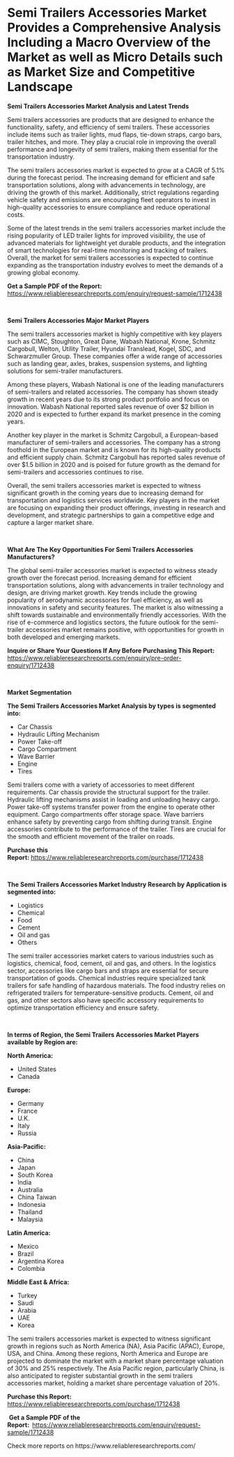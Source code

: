 <p><h1>Semi Trailers Accessories Market Provides a Comprehensive Analysis Including a Macro Overview of the Market as well as Micro Details such as Market Size and Competitive Landscape</h1></p><p><strong>Semi Trailers Accessories Market Analysis and Latest Trends</strong></p>
<p><p>Semi trailers accessories are products that are designed to enhance the functionality, safety, and efficiency of semi trailers. These accessories include items such as trailer lights, mud flaps, tie-down straps, cargo bars, trailer hitches, and more. They play a crucial role in improving the overall performance and longevity of semi trailers, making them essential for the transportation industry.</p><p>The semi trailers accessories market is expected to grow at a CAGR of 5.1% during the forecast period. The increasing demand for efficient and safe transportation solutions, along with advancements in technology, are driving the growth of this market. Additionally, strict regulations regarding vehicle safety and emissions are encouraging fleet operators to invest in high-quality accessories to ensure compliance and reduce operational costs.</p><p>Some of the latest trends in the semi trailers accessories market include the rising popularity of LED trailer lights for improved visibility, the use of advanced materials for lightweight yet durable products, and the integration of smart technologies for real-time monitoring and tracking of trailers. Overall, the market for semi trailers accessories is expected to continue expanding as the transportation industry evolves to meet the demands of a growing global economy.</p></p>
<p><strong>Get a Sample PDF of the Report:&nbsp;</strong> <a href="https://www.reliableresearchreports.com/enquiry/request-sample/1712438">https://www.reliableresearchreports.com/enquiry/request-sample/1712438</a></p>
<p>&nbsp;</p>
<p><strong>Semi Trailers Accessories Major Market Players</strong></p>
<p><p>The semi trailers accessories market is highly competitive with key players such as CIMC, Stoughton, Great Dane, Wabash National, Krone, Schmitz Cargobull, Welton, Utility Trailer, Hyundai Translead, Kogel, SDC, and Schwarzmuller Group. These companies offer a wide range of accessories such as landing gear, axles, brakes, suspension systems, and lighting solutions for semi-trailer manufacturers.</p><p>Among these players, Wabash National is one of the leading manufacturers of semi-trailers and related accessories. The company has shown steady growth in recent years due to its strong product portfolio and focus on innovation. Wabash National reported sales revenue of over $2 billion in 2020 and is expected to further expand its market presence in the coming years.</p><p>Another key player in the market is Schmitz Cargobull, a European-based manufacturer of semi-trailers and accessories. The company has a strong foothold in the European market and is known for its high-quality products and efficient supply chain. Schmitz Cargobull has reported sales revenue of over $1.5 billion in 2020 and is poised for future growth as the demand for semi-trailers and accessories continues to rise.</p><p>Overall, the semi trailers accessories market is expected to witness significant growth in the coming years due to increasing demand for transportation and logistics services worldwide. Key players in the market are focusing on expanding their product offerings, investing in research and development, and strategic partnerships to gain a competitive edge and capture a larger market share.</p></p>
<p>&nbsp;</p>
<p><strong>What Are The Key Opportunities For Semi Trailers Accessories Manufacturers?</strong></p>
<p><p>The global semi-trailer accessories market is expected to witness steady growth over the forecast period. Increasing demand for efficient transportation solutions, along with advancements in trailer technology and design, are driving market growth. Key trends include the growing popularity of aerodynamic accessories for fuel efficiency, as well as innovations in safety and security features. The market is also witnessing a shift towards sustainable and environmentally friendly accessories. With the rise of e-commerce and logistics sectors, the future outlook for the semi-trailer accessories market remains positive, with opportunities for growth in both developed and emerging markets.</p></p>
<p><strong>Inquire or Share Your Questions If Any Before Purchasing This Report:</strong> <a href="https://www.reliableresearchreports.com/enquiry/pre-order-enquiry/1712438">https://www.reliableresearchreports.com/enquiry/pre-order-enquiry/1712438</a></p>
<p>&nbsp;</p>
<p><strong>Market Segmentation</strong></p>
<p><strong>The Semi Trailers Accessories Market Analysis by types is segmented into:</strong></p>
<p><ul><li>Car Chassis</li><li>Hydraulic Lifting Mechanism</li><li>Power Take-off</li><li>Cargo Compartment</li><li>Wave Barrier</li><li>Engine</li><li>Tires</li></ul></p>
<p><p>Semi trailers come with a variety of accessories to meet different requirements. Car chassis provide the structural support for the trailer. Hydraulic lifting mechanisms assist in loading and unloading heavy cargo. Power take-off systems transfer power from the engine to operate other equipment. Cargo compartments offer storage space. Wave barriers enhance safety by preventing cargo from shifting during transit. Engine accessories contribute to the performance of the trailer. Tires are crucial for the smooth and efficient movement of the trailer on roads.</p></p>
<p><strong>Purchase this Report:&nbsp;</strong><a href="https://www.reliableresearchreports.com/purchase/1712438">https://www.reliableresearchreports.com/purchase/1712438</a></p>
<p>&nbsp;</p>
<p><strong>The Semi Trailers Accessories Market Industry Research by Application is segmented into:</strong></p>
<p><ul><li>Logistics</li><li>Chemical</li><li>Food</li><li>Cement</li><li>Oil and gas</li><li>Others</li></ul></p>
<p><p>The semi trailer accessories market caters to various industries such as logistics, chemical, food, cement, oil and gas, and others. In the logistics sector, accessories like cargo bars and straps are essential for secure transportation of goods. Chemical industries require specialized tank trailers for safe handling of hazardous materials. The food industry relies on refrigerated trailers for temperature-sensitive products. Cement, oil and gas, and other sectors also have specific accessory requirements to optimize transportation efficiency and ensure safety.</p></p>
<p>&nbsp;</p>
<p><strong>In terms of Region, the Semi Trailers Accessories Market Players available by Region are:</strong></p>
<p>
    <p> <strong> North America: </strong>
        <ul>
            <li>United States</li>
            <li>Canada</li>
        </ul>
        </p> 
    <p> <strong> Europe: </strong>
        <ul>
            <li>Germany</li>
            <li>France</li>
            <li>U.K.</li>
            <li>Italy</li>
            <li>Russia</li>
        </ul>
        </p> 
    <p> <strong> Asia-Pacific: </strong>
        <ul>
            <li>China</li>
            <li>Japan</li>
            <li>South Korea</li>
            <li>India</li>
            <li>Australia</li>
            <li>China Taiwan</li>
            <li>Indonesia</li>
            <li>Thailand</li>
            <li>Malaysia</li>
        </ul>
        </p> 
    <p> <strong> Latin America: </strong>
        <ul>
            <li>Mexico</li>
            <li>Brazil</li>
            <li>Argentina Korea</li>
            <li>Colombia</li>
        </ul>
        </p> 
    <p> <strong> Middle East & Africa: </strong>
        <ul>
            <li>Turkey</li>
            <li>Saudi</li>
            <li>Arabia</li>
            <li>UAE</li>
            <li>Korea</li>
        </ul>
    </p>
    </p>
<p><p>The semi trailers accessories market is expected to witness significant growth in regions such as North America (NA), Asia Pacific (APAC), Europe, USA, and China. Among these regions, North America and Europe are projected to dominate the market with a market share percentage valuation of 30% and 25% respectively. The Asia Pacific region, particularly China, is also anticipated to register substantial growth in the semi trailers accessories market, holding a market share percentage valuation of 20%.</p></p>
<p><strong>Purchase this Report: </strong><a href="https://www.reliableresearchreports.com/purchase/1712438">https://www.reliableresearchreports.com/purchase/1712438</a></p>
<p>&nbsp;<strong>Get a Sample PDF of the Report:&nbsp;&nbsp;</strong><a href="https://www.reliableresearchreports.com/enquiry/request-sample/1712438">https://www.reliableresearchreports.com/enquiry/request-sample/1712438</a></p>
<p><strong></strong></p>
<p>Check more reports on https://www.reliableresearchreports.com/</p>